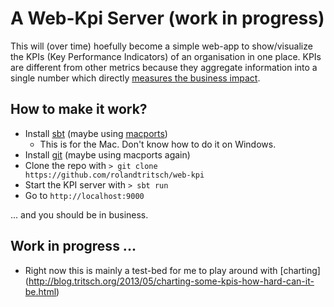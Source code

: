 # A Web-Kpi Server (work in progress)

This will (over time) hoefully become a simple web-app to show/visualize the KPIs
(Key Performance Indicators) of an organisation in one place. KPIs are different
from other metrics because they aggregate information into a single number which
directly [measures the business impact](http://www.cutter.com/content-and-analysis/journals-and-reports/cutter-it-journal/sample/itj0604c.html).

## How to make it work?

* Install [sbt](http://www.scala-sbt.org) (maybe using [macports](http://www.macports.org))
    * This is for the Mac. Don't know how to do it on Windows.
* Install [git](http://git-scm.com/downloads) (maybe using macports again)
* Clone the repo with `> git clone https://github.com/rolandtritsch/web-kpi`
* Start the KPI server with `> sbt run`
* Go to `http://localhost:9000`

... and you should be in business.

## Work in progress ...

* Right now this is mainly a test-bed for me to play around with [charting]
(http://blog.tritsch.org/2013/05/charting-some-kpis-how-hard-can-it-be.html)
